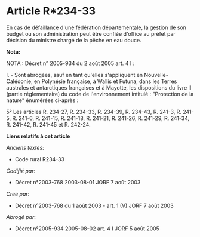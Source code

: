 # Article R*234-33

En cas de défaillance d'une fédération départementale, la gestion de son budget ou son administration peut être confiée
d'office au préfet par décision du ministre chargé de la pêche en eau douce.

**Nota:**

NOTA : Décret n° 2005-934 du 2 août 2005 art. 4 I :

I. - Sont abrogées, sauf en tant qu'elles s'appliquent en Nouvelle-Calédonie, en Polynésie française, à Wallis et Futuna,
dans les Terres australes et antarctiques françaises et à Mayotte, les dispositions du livre II (partie réglementaire) du
code de l'environnement intitulé : "Protection de la nature" énumérées ci-après :

5° Les articles R. 234-27, R. 234-33, R. 234-39, R. 234-43, R. 241-3, R. 241-5, R. 241-6, R. 241-15, R. 241-18, R. 241-21, R.
241-26, R. 241-29, R. 241-34, R. 241-42, R. 241-45 et R. 242-24.

**Liens relatifs à cet article**

_Anciens textes_:

  - Code rural R234-33

_Codifié par_:

  - Décret n°2003-768 2003-08-01 JORF 7 août 2003

_Créé par_:

  - Décret n°2003-768 du 1 août 2003 - art. 1 (V) JORF 7 août 2003

_Abrogé par_:

  - Décret n°2005-934 2005-08-02 art. 4 I JORF 5 août 2005
